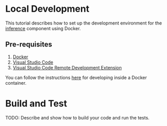 # Local Development 
This tutorial describes how to set up the development environment for the [inference](./inference) component using Docker.

## Pre-requisites
1.	[Docker](https://docs.docker.com/engine/install/)
2.	[Visual Studio Code](https://code.visualstudio.com/)
3.	[Visual Studio Code Remote Development Extension](https://marketplace.visualstudio.com/items?itemName=ms-vscode-remote.vscode-remote-extensionpack)

You can follow the instructions [here](https://code.visualstudio.com/docs/devcontainers/containers) for developing inside a Docker container.

# Build and Test
TODO: Describe and show how to build your code and run the tests. 
